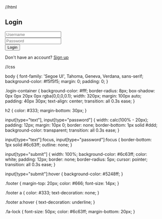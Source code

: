 //html

<!DOCTYPE html>
<html lang="en">
<head>
<meta charset="UTF-8">
<meta name="viewport" content="width=device-width, initial-scale=1.0">
<title>Login Page</title>
<link rel="stylesheet" href="styles.css">
<link rel="stylesheet" href="https://cdnjs.cloudflare.com/ajax/libs/font-awesome/5.15.4/css/all.min.css">
</head>
<body>

<div class="login-container">
    <i class="fas fa-lock"></i>
    <h2>Login</h2>
    <form>
        <input type="text" placeholder="Username" required><br>
        <input type="password" placeholder="Password" required><br>
        <input type="submit" value="Login">
    </form>
    <div class="footer">
        Don't have an account? <a href="#">Sign up</a>
    </div>
</div>

</body>
</html>




//css


body {
    font-family: 'Segoe UI', Tahoma, Geneva, Verdana, sans-serif;
    background-color: #f5f5f5;
    margin: 0;
    padding: 0;
}

.login-container {
    background-color: #fff;
    border-radius: 8px;
    box-shadow: 0px 0px 20px 0px rgba(0,0,0,0.1);
    width: 320px;
    margin: 100px auto;
    padding: 40px 30px;
    text-align: center;
    transition: all 0.3s ease;
}

h2 {
    color: #333;
    margin-bottom: 30px;
}

input[type="text"], input[type="password"] {
    width: calc(100% - 20px);
    padding: 12px;
    margin: 10px 0;
    border: none;
    border-bottom: 1px solid #ddd;
    background-color: transparent;
    transition: all 0.3s ease;
}

input[type="text"]:focus, input[type="password"]:focus {
    border-bottom: 1px solid #6c63ff;
    outline: none;
}

input[type="submit"] {
    width: 100%;
    background-color: #6c63ff;
    color: white;
    padding: 12px;
    border: none;
    border-radius: 5px;
    cursor: pointer;
    transition: all 0.3s ease;
}

input[type="submit"]:hover {
    background-color: #5248ff;
}

.footer {
    margin-top: 20px;
    color: #666;
    font-size: 14px;
}

.footer a {
    color: #333;
    text-decoration: none;
}

.footer a:hover {
    text-decoration: underline;
}

.fa-lock {
    font-size: 50px;
    color: #6c63ff;
    margin-bottom: 20px;
}
